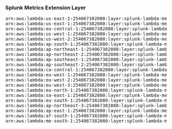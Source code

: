 <h3>Splunk Metrics Extension Layer</h3>

<pre>
arn:aws:lambda:us-east-2:254067382080:layer:splunk-lambda-metrics:60
arn:aws:lambda:us-east-1:254067382080:layer:splunk-lambda-metrics:4
arn:aws:lambda:eu-central-1:254067382080:layer:splunk-lambda-metrics:4
arn:aws:lambda:us-west-1:254067382080:layer:splunk-lambda-metrics:4
arn:aws:lambda:us-west-2:254067382080:layer:splunk-lambda-metrics:4
arn:aws:lambda:ap-south-1:254067382080:layer:splunk-lambda-metrics:4
arn:aws:lambda:ap-northeast-1:254067382080:layer:splunk-lambda-metrics:4
arn:aws:lambda:ap-northeast-2:254067382080:layer:splunk-lambda-metrics:4
arn:aws:lambda:ap-southeast-1:254067382080:layer:splunk-lambda-metrics:4
arn:aws:lambda:ap-southeast-2:254067382080:layer:splunk-lambda-metrics:4
arn:aws:lambda:ca-central-1:254067382080:layer:splunk-lambda-metrics:4
arn:aws:lambda:eu-west-1:254067382080:layer:splunk-lambda-metrics:4
arn:aws:lambda:eu-west-2:254067382080:layer:splunk-lambda-metrics:4
arn:aws:lambda:eu-west-3:254067382080:layer:splunk-lambda-metrics:4
arn:aws:lambda:eu-north-1:254067382080:layer:splunk-lambda-metrics:4
arn:aws:lambda:sa-east-1:254067382080:layer:splunk-lambda-metrics:4
arn:aws:lambda:eu-south-1:254067382080:layer:splunk-lambda-metrics:4
arn:aws:lambda:ap-northeast-3:254067382080:layer:splunk-lambda-metrics:4
arn:aws:lambda:ap-east-1:254067382080:layer:splunk-lambda-metrics:4
arn:aws:lambda:af-south-1:254067382080:layer:splunk-lambda-metrics:4
arn:aws:lambda:me-south-1:254067382080:layer:splunk-lambda-metrics:4
</pre>
